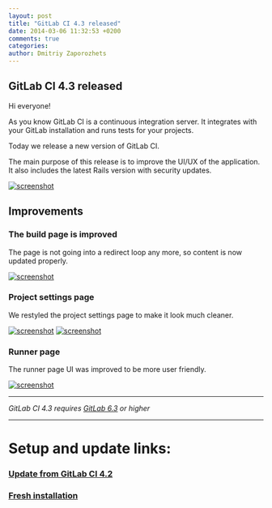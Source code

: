 ```yaml
---
layout: post
title: "GitLab CI 4.3 released"
date: 2014-03-06 11:32:53 +0200
comments: true
categories: 
author: Dmitriy Zaporozhets
---
```


## GitLab CI 4.3 released

Hi everyone!

As you know GitLab CI is a continuous integration server.
It integrates with your GitLab installation and runs tests for your projects.

Today we release a new version of GitLab CI.

The main purpose of this release is to improve the UI/UX of the application.
It also includes the latest Rails version with security updates.
 

[![screenshot](/images/ci_4_3/dash.png)](/images/ci_4_3/dash.png)

<!--more-->

## Improvements

### The build page is improved

The page is not going into a redirect loop any more, so content is now updated properly.

[![screenshot](/images/ci_4_3/build.png)](/images/ci_4_3/build.png)

### Project settings page

We restyled the project settings page to make it look much cleaner.

[![screenshot](/images/ci_4_3/edit.png)](/images/ci_4_3/edit.png)
[![screenshot](/images/ci_4_3/edit2.png)](/images/ci_4_3/edit2.png)

### Runner page

The runner page UI was improved to be more user friendly.

[![screenshot](/images/ci_4_3/runner.png)](/images/ci_4_3/runner.png)

- - -

*GitLab CI 4.3 requires [GitLab 6.3](/2013/11/21/gitlab-ce-6-dot-3-released/) or higher*
- - -

# Setup and update links:

### [Update from GitLab CI 4.2](https://gitlab.com/gitlab-org/gitlab-ci/blob/master/doc/update/4.2-to-4.3.md)
### [Fresh installation](https://gitlab.com/gitlab-org/gitlab-ci/blob/4-3-stable/doc/install/installation.md)
